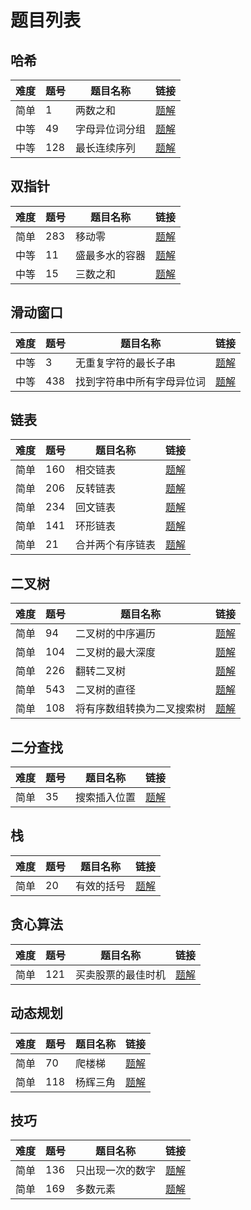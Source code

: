 # 题目列表

## 哈希

| **难度** | **题号** | **题目名称** | **链接** |
| -------- | -------- | ------------ | -------- |
| 简单     | 1        | 两数之和     | [题解](./Hot100_Easy.md#1-两数之和) |
| 中等     | 49       | 字母异位词分组 | [题解](./Hot100_Medium.md#49-字母异位词分组) |
| 中等     | 128      | 最长连续序列 | [题解](./Hot100_Medium.md#128-最长连续序列) |

## 双指针

| **难度** | **题号** | **题目名称** | **链接** |
| -------- | -------- | ------------ | -------- |
| 简单     | 283      | 移动零       | [题解](./Hot100_Medium.md#283-移动零) |
| 中等     | 11       | 盛最多水的容器 | [题解](./Hot100_Medium.md#11-盛最多水的容器) |
| 中等     | 15       | 三数之和     | [题解](./Hot100_Medium.md#15-三数之和) |

## 滑动窗口

| **难度** | **题号** | **题目名称** | **链接** |
| -------- | -------- | ------------ | -------- |
| 中等     | 3        | 无重复字符的最长子串 | [题解](./Hot100_Medium.md#3-无重复字符的最长子串) |
| 中等     | 438      | 找到字符串中所有字母异位词 | [题解](./Hot100_Medium.md#438-找到字符串中所有字母异位词) |

## 链表

| **难度** | **题号** | **题目名称** | **链接** |
| -------- | -------- | ------------ | -------- |
| 简单     | 160      | 相交链表     | [题解](./Hot100_Easy.md#160-相交链表) |
| 简单     | 206      | 反转链表     | [题解](./Hot100_Easy.md#206-反转链表) |
| 简单     | 234      | 回文链表     | [题解](./Hot100_Easy.md#234-回文链表) |
| 简单     | 141      | 环形链表     | [题解](./Hot100_Easy.md#141-环形链表) |
| 简单     | 21       | 合并两个有序链表 | [题解](./Hot100_Easy.md#21-合并两个有序链表) |

## 二叉树

| **难度** | **题号** | **题目名称** | **链接** |
| -------- | -------- | ------------ | -------- |
| 简单     | 94       | 二叉树的中序遍历 | [题解](./Hot100_Easy.md#94-二叉树的中序遍历) |
| 简单     | 104      | 二叉树的最大深度 | [题解](./Hot100_Easy.md#104-二叉树的最大深度) |
| 简单     | 226      | 翻转二叉树   | [题解](./Hot100_Easy.md#226-翻转二叉树) |
| 简单     | 543      | 二叉树的直径 | [题解](./Hot100_Easy.md#543-二叉树的直径) |
| 简单     | 108      | 将有序数组转换为二叉搜索树 | [题解](./Hot100_Easy.md#108-将有序数组转换为二叉搜索树) |

## 二分查找

| **难度** | **题号** | **题目名称** | **链接** |
| -------- | -------- | ------------ | -------- |
| 简单     | 35       | 搜索插入位置 | [题解](./Hot100_Easy.md#35-搜索插入位置) |

## 栈

| **难度** | **题号** | **题目名称** | **链接** |
| -------- | -------- | ------------ | -------- |
| 简单     | 20       | 有效的括号   | [题解](./Hot100_Easy.md#20-有效的括号) |

## 贪心算法

| **难度** | **题号** | **题目名称** | **链接** |
| -------- | -------- | ------------ | -------- |
| 简单     | 121      | 买卖股票的最佳时机 | [题解](./Hot100_Easy.md#121-买卖股票的最佳时机) |

## 动态规划

| **难度** | **题号** | **题目名称** | **链接** |
| -------- | -------- | ------------ | -------- |
| 简单     | 70       | 爬楼梯       | [题解](./Hot100_Easy.md#70-爬楼梯) |
| 简单     | 118      | 杨辉三角     | [题解](./Hot100_Easy.md#118-杨辉三角) |

## 技巧

| **难度** | **题号** | **题目名称** | **链接** |
| -------- | -------- | ------------ | -------- |
| 简单     | 136      | 只出现一次的数字 | [题解](./Hot100_Easy.md#136-只出现一次的数字) |
| 简单     | 169      | 多数元素     | [题解](./Hot100_Easy.md#169-多数元素) |

